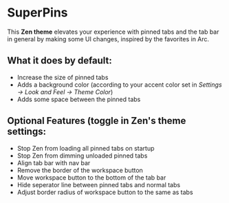 
# SuperPins

This **Zen theme** elevates your experience with pinned tabs and the tab bar in general by making some UI changes, inspired by the favorites in Arc.

## What it does by default:
  - Increase the size of pinned tabs
  - Adds a background color (according to your accent color set in *Settings -> Look and Feel -> Theme Color*)
  - Adds some space between the pinned tabs

## Optional Features (toggle in Zen's theme settings:
  - Stop Zen from loading all pinned tabs on startup
  - Stop Zen from dimming unloaded pinned tabs
  - Align tab bar with nav bar
  - Remove the border of the workspace button
  - Move workspace button to the bottom of the tab bar
  - Hide seperator line between pinned tabs and normal tabs
  - Adjust border radius of workspace button to the same as tabs
